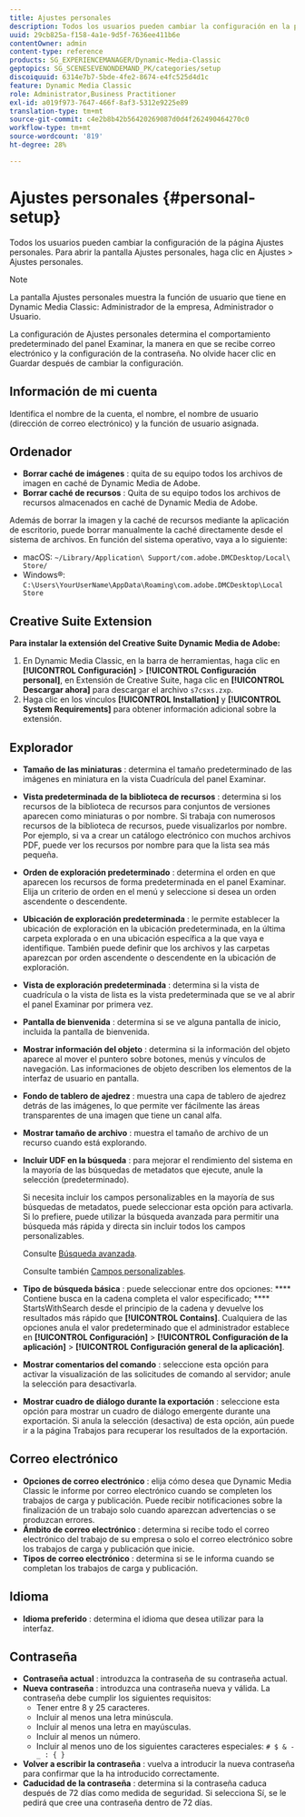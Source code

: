 ```yaml
---
title: Ajustes personales
description: Todos los usuarios pueden cambiar la configuración en la pantalla Ajustes personales de Dynamic Media Classic.
uuid: 29cb825a-f158-4a1e-9d5f-7636ee411b6e
contentOwner: admin
content-type: reference
products: SG_EXPERIENCEMANAGER/Dynamic-Media-Classic
geptopics: SG_SCENESEVENONDEMAND_PK/categories/setup
discoiquuid: 6314e7b7-5bde-4fe2-8674-e4fc525d4d1c
feature: Dynamic Media Classic
role: Administrator,Business Practitioner
exl-id: a019f973-7647-466f-8af3-5312e9225e89
translation-type: tm+mt
source-git-commit: c4e2b8b42b56420269087d0d4f262490464270c0
workflow-type: tm+mt
source-wordcount: '819'
ht-degree: 28%

---
```


# Ajustes personales {#personal-setup}

Todos los usuarios pueden cambiar la configuración de la página Ajustes personales. Para abrir la pantalla Ajustes personales, haga clic en Ajustes > Ajustes personales.

>[!NOTE]
>
>La pantalla Ajustes personales muestra la función de usuario que tiene en Dynamic Media Classic: Administrador de la empresa, Administrador o Usuario.

La configuración de Ajustes personales determina el comportamiento predeterminado del panel Examinar, la manera en que se recibe correo electrónico y la configuración de la contraseña. No olvide hacer clic en Guardar después de cambiar la configuración.

## Información de mi cuenta

Identifica el nombre de la cuenta, el nombre, el nombre de usuario (dirección de correo electrónico) y la función de usuario asignada.

## Ordenador

* **Borrar caché de imágenes** : quita de su equipo todos los archivos de imagen en caché de Dynamic Media de Adobe.
* **Borrar caché de recursos** : Quita de su equipo todos los archivos de recursos almacenados en caché de Dynamic Media de Adobe.

Además de borrar la imagen y la caché de recursos mediante la aplicación de escritorio, puede borrar manualmente la caché directamente desde el sistema de archivos. En función del sistema operativo, vaya a lo siguiente:

* macOS: `~/Library/Application\ Support/com.adobe.DMCDesktop/Local\ Store/`
* Windows®: `C:\Users\YourUserName\AppData\Roaming\com.adobe.DMCDesktop\Local Store`

## Creative Suite Extension

**Para instalar la extensión del Creative Suite Dynamic Media de Adobe:**

1. En Dynamic Media Classic, en la barra de herramientas, haga clic en **[!UICONTROL Configuración]** > **[!UICONTROL Configuración personal]**, en Extensión de Creative Suite, haga clic en **[!UICONTROL Descargar ahora]** para descargar el archivo `s7csxs.zxp`.
1. Haga clic en los vínculos **[!UICONTROL Installation]** y **[!UICONTROL System Requirements]** para obtener información adicional sobre la extensión.

<!--    A readme file is included at the root of the unzipped file to provide you with additional information about the extension.

1. Depending on your installed operating system, do one of the following: -->

<!-- #### Windows

|If you are running|Do this|
|--- |--- |
|Adobe Illustrator 18 in Adobe Creative Cloud 2014|<ul><li>From the root of the unzipped folder, click CC-2014.</li><li>Depending on the bit version of Adobe Illustrator that you are using, click win32 or win64.</li><li>Click libraries > flame, and then copy `aflame.dll` to Adobe Illustrator's executable folder. For example, `C:\Program Files\Adobe\Adobe Illustrator CC 2014\Support Files\Contents\Windows`. </li></ul><br/>**Note**: This example path is for the 64-bit location; the 32-bit location may fall under Program Files (x86) instead. <br/><ul><li>Return to the same libraries folder, click flamingo, and then copy `aflamingo.dll` to the same Adobe Illustrator executable folder that you used in the previous step. </li><li>Return to the win32 or win64 folder that you selected in step 2, and then copy `AdobeS7FXGFileFormat.aip` to Adobe Illustrator's plug-ins folder. For example, `C:\Program Files\Adobe\Adobe Illustrator CC 2014\Plug-ins\Illustrator Formats`. </li></ul> <br/>**Note**: This example path is for the 64-bit location; the 32-bit location may fall under Program Files (x86) instead.|
|Adobe Illustrator 17 in Adobe Creative Cloud|<ul><li>From the root of the unzipped folder, click CC. </li><li>Depending on the bit version of Adobe Illustrator that you are using, click win32 or win64.</li><li> Copy `AdobeS7FXGFileFormat.aip` to Adobe Illustrator's plug-ins folder. For example, `C:\Program Files\Adobe\Adobe Illustrator CC (64 Bit)\Plug-ins\Illustrator Formats`.</li></ul><br/>**Note**: This example path is for the 64-bit location; the 32-bit location may fall under Program Files (x86) instead.|
|Adobe Illustrator 16 in Adobe Creative Suite 6|<ul><li>From the root of the unzipped folder, click 6.0. </li><li>Depending on the bit version of Adobe Illustrator that you are using, click win32 or win64. </li><li>Copy AdobeS7FXGFileFormat.aip to Adobe Illustrator's plug-ins folder. For example, `C:\Program Files\Adobe\Adobe Illustrator CS6 (64 Bit)\Plug-ins\Illustrator Formats`.</li></ul><br/>**Note**: This example path is for the 64-bit location; the 32-bit location may fall under Program Files (x86) instead.|

#### Mac

|If you are running|Do this|
|--- |--- |
|Adobe Illustrator 18 in Adobe Creative Cloud 2014|<ul><li>From the root of the unzipped folder, click CC-2014 > mac64.</li><li>Click libraries > flame, and then copy the `aflame.framework` folder to Adobe Illustrator package contents folder. For example, `/Applications/Adobe Illustrator CC 2014/ Illustrator.app/Contents/Frameworks/`. (To open Adobe Illustrator’s package contents folder, right-click on the Adobe illustrator CC 2014 icon and click Show Package Contents from context menu).</li><li>Return to the same libraries folder, click `flamingo`, and then copy the `aflamingo.framework` folder to the same Adobe Illustrator package contents folder that you used in the previous step.</li><li>Return to the mac64 folder that you selected in step 1, and then copy the `AdobeS7FXGFileFormat.aip` folder to Adobe Illustrator’s plug-in folder. For example, `/Applications/Adobe Illustrator CC 2014/Plug-ins/Illustrator Formats/`.</li></ul><br/>|
|Adobe Illustrator 17 in Adobe Creative Cloud|<ul><li>From the root of the unzipped folder, click CC > mac64</li><li>Copy the `AdobeS7FXGFileFormat.aip` folder to Adobe Illustrator’s plug-in folder. For example, `/Applications/Adobe Illustrator CC/Plug-ins/Illustrator Formats/`.</li></ul><br/>|
|Adobe Illustrator 16 in Adobe Creative Suite 6|<ul><li>From the root of the unzipped folder, click 6.0 > mac64</li><li>Copy the `AdobeS7FXGFileFormat.aip` folder to Adobe Illustrator’s plug-in folder. For example, `/Applications/Adobe Illustrator CS6/Plug-ins/Illustrator Formats/`.</li></ul>|

The plug-in is now available for you to use in Adobe Illustrator. -->

## Explorador

* **Tamaño de las miniaturas** : determina el tamaño predeterminado de las imágenes en miniatura en la vista Cuadrícula del panel Examinar.
* **Vista predeterminada de la biblioteca de recursos** : determina si los recursos de la biblioteca de recursos para conjuntos de versiones aparecen como miniaturas o por nombre. Si trabaja con numerosos recursos de la biblioteca de recursos, puede visualizarlos por nombre. Por ejemplo, si va a crear un catálogo electrónico con muchos archivos PDF, puede ver los recursos por nombre para que la lista sea más pequeña.
* **Orden de exploración predeterminado** : determina el orden en que aparecen los recursos de forma predeterminada en el panel Examinar. Elija un criterio de orden en el menú y seleccione si desea un orden ascendente o descendente.
* **Ubicación de exploración predeterminada** : le permite establecer la ubicación de exploración en la ubicación predeterminada, en la última carpeta explorada o en una ubicación específica a la que vaya e identifique. También puede definir que los archivos y las carpetas aparezcan por orden ascendente o descendente en la ubicación de exploración.
* **Vista de exploración predeterminada** : determina si la vista de cuadrícula o la vista de lista es la vista predeterminada que se ve al abrir el panel Examinar por primera vez.
* **Pantalla de bienvenida** : determina si se ve alguna pantalla de inicio, incluida la pantalla de bienvenida.
* **Mostrar información del objeto** : determina si la información del objeto aparece al mover el puntero sobre botones, menús y vínculos de navegación. Las informaciones de objeto describen los elementos de la interfaz de usuario en pantalla.
* **Fondo de tablero de ajedrez** : muestra una capa de tablero de ajedrez detrás de las imágenes, lo que permite ver fácilmente las áreas transparentes de una imagen que tiene un canal alfa.
* **Mostrar tamaño de archivo** : muestra el tamaño de archivo de un recurso cuando está explorando.
* **Incluir UDF en la búsqueda** : para mejorar el rendimiento del sistema en la mayoría de las búsquedas de metadatos que ejecute, anule la selección (predeterminado).

   Si necesita incluir los campos personalizables en la mayoría de sus búsquedas de metadatos, puede seleccionar esta opción para activarla. Si lo prefiere, puede utilizar la búsqueda avanzada para permitir una búsqueda más rápida y directa sin incluir todos los campos personalizables.

   Consulte [Búsqueda avanzada](searching-assets.md#conducting_an_advanced_search).

   Consulte también [Campos personalizables](application-setup.md#user_defined_fields).

* **Tipo de búsqueda básica** : puede seleccionar entre dos opciones:  **** Contiene busca en la cadena completa el valor especificado;  **** StartsWithSearch desde el principio de la cadena y devuelve los resultados más rápido que  **[!UICONTROL Contains]**. Cualquiera de las opciones anula el valor predeterminado que el administrador establece en **[!UICONTROL Configuración]** > **[!UICONTROL Configuración de la aplicación]** > **[!UICONTROL Configuración general de la aplicación]**.
* **Mostrar comentarios del comando** : seleccione esta opción para activar la visualización de las solicitudes de comando al servidor; anule la selección para desactivarla.
* **Mostrar cuadro de diálogo durante la exportación** : seleccione esta opción para mostrar un cuadro de diálogo emergente durante una exportación. Si anula la selección (desactiva) de esta opción, aún puede ir a la página Trabajos para recuperar los resultados de la exportación.

## Correo electrónico

* **Opciones de correo electrónico** : elija cómo desea que Dynamic Media Classic le informe por correo electrónico cuando se completen los trabajos de carga y publicación. Puede recibir notificaciones sobre la finalización de un trabajo solo cuando aparezcan advertencias o se produzcan errores.
* **Ámbito de correo electrónico** : determina si recibe todo el correo electrónico del trabajo de su empresa o solo el correo electrónico sobre los trabajos de carga y publicación que inicie.
* **Tipos de correo electrónico** : determina si se le informa cuando se completan los trabajos de carga y publicación.

## Idioma

* **Idioma preferido** : determina el idioma que desea utilizar para la interfaz.

## Contraseña

* **Contraseña actual** : introduzca la contraseña de su contraseña actual.
* **Nueva contraseña** : introduzca una contraseña nueva y válida. La contraseña debe cumplir los siguientes requisitos:
   * Tener entre 8 y 25 caracteres.
   * Incluir al menos una letra minúscula.
   * Incluir al menos una letra en mayúsculas.
   * Incluir al menos un número.
   * Incluir al menos uno de los siguientes caracteres especiales: `# $ & - _ : { }`
* **Volver a escribir la contraseña** : vuelva a introducir la nueva contraseña para confirmar que la ha introducido correctamente.
* **Caducidad de la contraseña** : determina si la contraseña caduca después de 72 días como medida de seguridad. Si selecciona Sí, se le pedirá que cree una contraseña dentro de 72 días.
